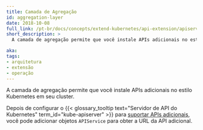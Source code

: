 ```yaml
---
title: Camada de Agregação
id: aggregation-layer
date: 2018-10-08
full_link: /pt-br/docs/concepts/extend-kubernetes/api-extension/apiserver-aggregation/
short_description: >
  A camada de agregação permite que você instale APIs adicionais no estilo Kubernetes em seu cluster.

aka: 
tags:
- arquitetura
- extensão
- operação
---
```

 A camada de agregação permite que você instale APIs adicionais no estilo Kubernetes em seu cluster.

<!--more-->

Depois de configurar o {{< glossary_tooltip text="Servidor de API do Kubernetes" term_id="kube-apiserver" >}} para [suportar APIs adicionais](/docs/tasks/extend-kubernetes/configure-aggregation-layer/), você pode adicionar objetos `APIService` para obter a URL da API adicional.
